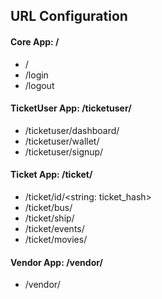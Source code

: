 ## URL Configuration

#### Core App: /
- /
- /login
- /logout

#### TicketUser App: /ticketuser/
- /ticketuser/dashboard/
- /ticketuser/wallet/
- /ticketuser/signup/

#### Ticket App: /ticket/
- /ticket/id/<string: ticket_hash>
- /ticket/bus/
- /ticket/ship/
- /ticket/events/
- /ticket/movies/

#### Vendor App: /vendor/
- /vendor/